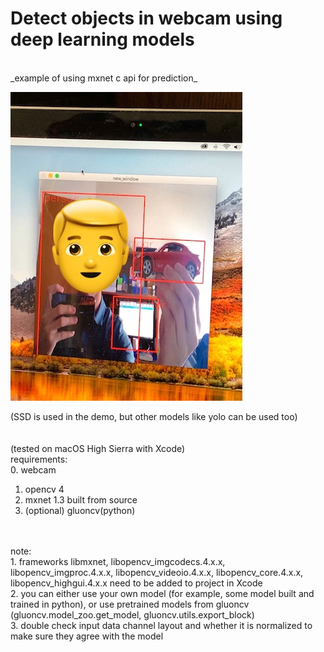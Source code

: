 # Detect objects in webcam using deep learning models

<br />
_example of using mxnet c api for prediction_

![](https://github.com/ZwX1616/mac_cam_ssd/blob/master/misc/demo.jpg)

  (SSD is used in the demo, but other models like yolo can be used too)
  <br />
  <br />
  <br />
  (tested on macOS High Sierra with Xcode)<br />
  requirements:<br />
  0. webcam<br />
  1. opencv 4<br />
  2. mxnet 1.3 built from source<br />
  3. (optional) gluoncv(python)
<br />
<br />
  note:<br />
  1. frameworks libmxnet, libopencv_imgcodecs.4.x.x, libopencv_imgproc.4.x.x, libopencv_videoio.4.x.x, libopencv_core.4.x.x, libopencv_highgui.4.x.x need to be added to project in Xcode<br />
  2. you can either use your own model (for example, some model built and trained in python), or use pretrained models from gluoncv (gluoncv.model_zoo.get_model, gluoncv.utils.export_block)<br />
  3. double check input data channel layout and whether it is normalized to make sure they agree with the model
